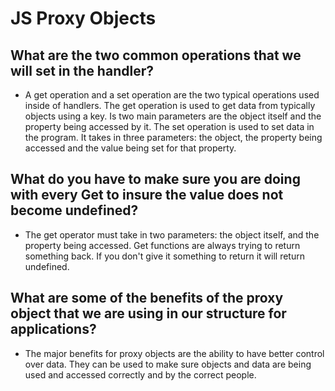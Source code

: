 # JS Proxy Objects

## What are the two common operations that we will set in the handler?

* A get operation and a set operation are the two typical operations used inside of handlers. The get operation is used to get data from typically objects using a key. Is two main parameters are the object itself and the property being accessed by it. The set operation is used to set data in the program. It takes in three parameters: the object, the property being accessed and the value being set for that property.

## What do you have to make sure you are doing with every Get to insure the value does not become undefined?

* The get operator must take in two parameters: the object itself, and the property being accessed. Get functions are always trying to return something back. If you don't give it something to return it will return undefined.

## What are some of the benefits of the proxy object that we are using in our structure for applications?

* The major benefits for proxy objects are the ability to have better control over data. They can be used to make sure objects and data are being used and accessed correctly and by the correct people.